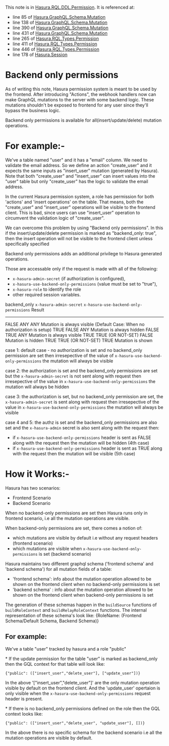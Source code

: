 This note is in [Hasura.RQL.DDL.Permission](https://github.com/hasura/graphql-engine/blob/master/server/src-lib/Hasura/RQL/DDL/Permission.hs#L65).
It is referenced at:
  - line 85 of [Hasura.GraphQL.Schema.Mutation](https://github.com/hasura/graphql-engine/blob/master/server/src-lib/Hasura/GraphQL/Schema/Mutation.hs#L85)
  - line 138 of [Hasura.GraphQL.Schema.Mutation](https://github.com/hasura/graphql-engine/blob/master/server/src-lib/Hasura/GraphQL/Schema/Mutation.hs#L138)
  - line 390 of [Hasura.GraphQL.Schema.Mutation](https://github.com/hasura/graphql-engine/blob/master/server/src-lib/Hasura/GraphQL/Schema/Mutation.hs#L390)
  - line 431 of [Hasura.GraphQL.Schema.Mutation](https://github.com/hasura/graphql-engine/blob/master/server/src-lib/Hasura/GraphQL/Schema/Mutation.hs#L431)
  - line 265 of [Hasura.RQL.Types.Permission](https://github.com/hasura/graphql-engine/blob/master/server/src-lib/Hasura/RQL/Types/Permission.hs#L265)
  - line 411 of [Hasura.RQL.Types.Permission](https://github.com/hasura/graphql-engine/blob/master/server/src-lib/Hasura/RQL/Types/Permission.hs#L411)
  - line 446 of [Hasura.RQL.Types.Permission](https://github.com/hasura/graphql-engine/blob/master/server/src-lib/Hasura/RQL/Types/Permission.hs#L446)
  - line 178 of [Hasura.Session](https://github.com/hasura/graphql-engine/blob/master/server/src-lib/Hasura/Session.hs#L178)

# Backend only permissions

As of writing this note, Hasura permission system is meant to be used by the
frontend. After introducing "Actions", the webhook handlers now can make GraphQL
mutations to the server with some backend logic. These mutations shouldn't be
exposed to frontend for any user since they'll bypass the business logic.

Backend only permissions is available for all(insert/update/delete) mutation operations.

For example:-
=============

We've a table named "user" and it has a "email" column. We need to validate the
email address. So we define an action "create_user" and it expects the same inputs
as "insert_user" mutation (generated by Hasura). Note that both "create_user" and
"insert_user" can insert values into the "user" table but only "create_user" has the
logic to validate the email address.

In the current Hasura permission system, a role has permission for both 'actions' and
'insert operations' on the table. That means, both the "create_user" and "insert_user"
operations will be visible to the frontend client. This is bad, since users can use
"insert_user" operation to circumvent the validation logic of "create_user".

We can overcome this problem by using "Backend only permissions". In this if the
insert/update/delete permission is marked as "backend_only: true", then the insert
operation will not be visible to the frontend client unless specifically specified

Backend only permissions adds an additional privilege to Hasura generated operations.

Those are accessable only if the request is made with all of the following:
  * `x-hasura-admin-secret` (if authorization is configured),
  * `x-hasura-use-backend-only-permissions` (value must be set to "true"),
  * `x-hasura-role` to identify the role
  * other required session variables.

backend_only   `x-hasura-admin-secret`   `x-hasura-use-backend-only-permissions`  Result
------------    ---------------------     -------------------------------------   ------
FALSE           ANY                       ANY                                    Mutation is always visible (Default Case: When no authorization is setup)
TRUE            FALSE                     ANY                                    Mutation is always hidden
FALSE           TRUE                      ANY                                    Mutation is always visible
TRUE            TRUE (OR NOT-SET)         FALSE                                  Mutation is hidden
TRUE            TRUE (OR NOT-SET)         TRUE                                   Mutation is shown

case 1: default case - no authorization is set and no backend_only permission are set
then irresepective of the value of `x-hasura-use-backend-only-permissions` the
mutation will always be visible

case 2: the authorization is set and the backend_only permissions are set but the
`x-hasura-admin-secret` is not sent along with request then irresepective of the value
in `x-hasura-use-backend-only-permissions` the mutation will always be hidden

case 3: the authorization is set, but no backend_only permission are set, the
`x-hasura-admin-secret` is sent along with request then irresepective of the value
in `x-hasura-use-backend-only-permissions` the mutation will always be visible

case 4 and 5:
the authz is set and the backend_only permissions are also set and the
`x-hasura-admin` secret is also sent along with the request then:
  * if `x-hasura-use-backend-only-permissions` header is sent as FALSE along with the
    request then the mutation will be hidden (4th case)
  * if `x-hasura-use-backend-only-permissions` header is sent as TRUE along with the
    request then the mutation will be visible (5th case)

How it Works:-
===============

Hasura has two scenarios:
  * Frontend Scenario
  * Backend Scenario

When no backend-only permissions are set then Hasura runs only in frontend scenario,
i.e all the mutation operations are visible.

When backend-only permissions are set, there comes a notion of:
  * which mutations are visible by default i.e without any request headers (frontend scenario)
  * which mutations are visible when `x-hasura-use-backend-only-permissions` is set (backend scenario)

Hasura maintains two different graphql schema ('frontend schema' and 'backend schema')
for all mutation fields of a table:
  * 'frontend schema': info about the mutation operation allowed to be shown on the frontend client when no backend-only permissions is set
  * 'backend schema' : info about the mutation operation allowed to be shown on the frontend client when backend-only permissions is set

The generation of these schemas happen in the `buildSource` functions of
`buildRoleContext` and `buildRelayRoleContext` functions. The internal representation
of these schema's look like:
  {RoleName: (Frontend Schema/Default Schema, Backend Schema)}

For example:
------------
We've a table "user" tracked by hasura and a role "public"

\* If the update permission for the table "user" is marked as backend_only then the
  GQL context for that table will look like:

    {"public": (["insert_user","delete_user"], ["update_user"])}

  In the above '["insert_user","delete_user"]' are the only mutation operation visible
  by default on the frontend client. And the 'update_user' opertaion is only visible
  when the `x-hasura-use-backend-only-permissions` request header is present.

\* If there is no backend_only permissions defined on the role then the GQL context
  looks like:

    {"public": (["insert_user","delete_user", "update_user"], [])}

  In the above there is no specific schema for the backend scenario i.e all the
  mutation operations are visible by default.

